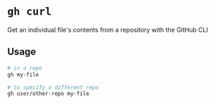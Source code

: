 # `gh curl`

Get an individual file's contents from a repository with the GitHub CLI

## Usage

```bash
# in a repo
gh my-file

# to specify a different repo
gh user/other-repo my-file
```
